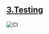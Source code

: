 [3.Testing](https://elinaulli.github.io/3.Testing/)
---
![CI](https://github.com/elinaulli/3.Testing/actions/workflows/web.yml/badge.svg)





